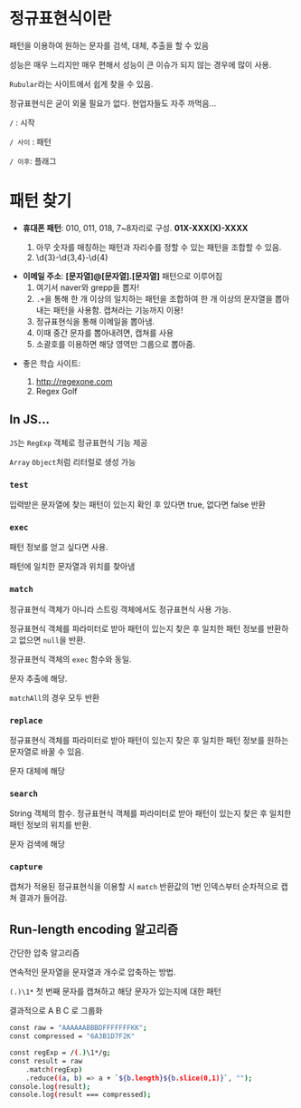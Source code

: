 # **정규표현식이란**

패턴을 이용하여 원하는 문자를 검색, 대체, 추출을 할 수 있음

성능은 매우 느리지만 매우 편해서 성능이 큰 이슈가 되지 않는 경우에 많이 사용.

`Rubular`라는 사이트에서 쉽게 찾을 수 있음.

정규표현식은 굳이 외울 필요가 없다. 현업자들도 자주 까먹음...

`/` : 시작

`/ 사이` : 패턴

`/ 이후`: 플래그

# **패턴 찾기**

- **휴대폰 패턴**: 010, 011, 018, 7~8자리로 구성. **01X-XXX(X)-XXXX**

  1. 아무 숫자를 매칭하는 패턴과 자리수를 정할 수 있는 패턴을 조합할 수 있음.
  2. \d{3}-\d{3,4}-\d{4}

* **이메일 주소**: **[문자열]@[문자열].[문자열]** 패턴으로 이루어짐
  1. 여기서 naver와 grepp을 뽑자!
  2. `.+`을 통해 한 개 이상의 일치하는 패턴을 조합하여 한 개 이상의 문자열을 뽑아내는 패턴을 사용함. 캡쳐라는 기능까지 이용!
  3. 정규표현식을 통해 이메일을 뽑아냄.
  4. 이때 중간 문자를 뽑아내려면, 캡쳐를 사용
  5. 소괄호를 이용하면 해당 영역만 그룹으로 뽑아줌.

- 좋은 학습 사이트:

  1. http://regexone.com
  2. Regex Golf

## **In JS...**

`JS`는 `RegExp` 객체로 정규표현식 기능 제공

`Array` `Object`처럼 리터럴로 생성 가능

### **`test`**

입력받은 문자열에 찾는 패턴이 있는지 확인 후 있다면 true, 없다면 false 반환

### **`exec`**

패턴 정보를 얻고 싶다면 사용.

패턴에 일치한 문자열과 위치를 찾아냄

### **`match`**

정규표현식 객체가 아니라 스트링 객체에서도 정규표현식 사용 가능.

정규표현식 객체를 파라미터로 받아 패턴이 있는지 찾은 후 일치한 패턴 정보를 반환하고 없으면 `null`을 반환.

정규표현식 객체의 `exec` 함수와 동일.

문자 추출에 해당.

`matchAll`의 경우 모두 반환

### **`replace`**

정규표현식 객체를 파라미터로 받아 패턴이 있는지 찾은 후 일치한 패턴 정보를 원하는 문자열로 바꿀 수 있음.

문자 대체에 해당

### **`search`**

String 객체의 함수. 정규표현식 객체를 파라미터로 받아 패턴이 있는지 찾은 후 일치한 패턴 정보의 위치를 반환.

문자 검색에 해당

### **`capture`**

캡쳐가 적용된 정규표현식을 이용할 시 `match` 반환값의 1번 인덱스부터 순차적으로 캡쳐 결과가 들어감.

## **Run-length encoding 알고리즘**

간단한 압축 알고리즘

연속적인 문자열을 문자열과 개수로 압축하는 방법.

`(.)\1*` 첫 번째 문자를 캡쳐하고 해당 문자가 있는지에 대한 패턴

결과적으로 A B C 로 그룹화

```bash
const raw = "AAAAAABBBDFFFFFFFKK";
const compressed = "6A3B1D7F2K"

const regExp = /(.)\1*/g;
const result = raw
    .match(regExp)
    .reduce((a, b) => a + `${b.length}${b.slice(0,1)}`, "");
console.log(result);
console.log(result === compressed);
```
